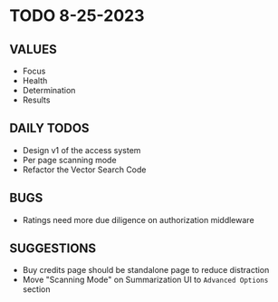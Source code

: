 # TODO 8-25-2023

## VALUES

- Focus
- Health
- Determination
- Results

## DAILY TODOS

- Design v1 of the access system
- Per page scanning mode
- Refactor the Vector Search Code

## BUGS

- Ratings need more due diligence on authorization middleware

## SUGGESTIONS

- Buy credits page should be standalone page to reduce distraction
- Move "Scanning Mode" on Summarization UI to `Advanced Options` section